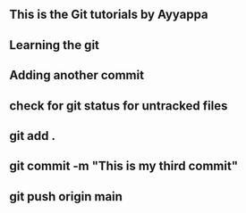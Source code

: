 ## This is the Git tutorials by Ayyappa
## Learning the git
## Adding another commit
## check for git status for untracked files
## git add .
## git commit -m "This is my third commit"
## git push origin main